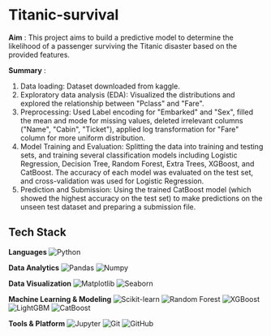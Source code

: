 # Titanic-survival
**Aim** : This project aims to build a predictive model to determine the likelihood of a passenger surviving the Titanic disaster based on the provided features.

**Summary** : 
1. Data loading: Dataset downloaded from kaggle.
2. Exploratory data analysis (EDA): Visualized the distributions and explored the relationship between "Pclass" and "Fare".
3. Preprocessing: Used Label encoding for "Embarked" and "Sex", filled the mean and mode for missing values, deleted irrelevant columns ("Name", "Cabin", "Ticket"), applied log transformation for "Fare" column for more uniform distribution.
4. Model Training and Evaluation: Splitting the data into training and testing sets, and training several classification models including Logistic Regression, Decision Tree, Random Forest, Extra Trees, XGBoost, and CatBoost. The accuracy of each model was evaluated on the test set, and cross-validation was used for Logistic Regression.
5. Prediction and Submission: Using the trained CatBoost model (which showed the highest accuracy on the test set) to make predictions on the unseen test dataset and preparing a submission file.

## Tech Stack
**Languages**
![Python](https://img.shields.io/badge/python-3.9-blue.svg)

**Data Analytics**
![Pandas](https://img.shields.io/badge/pandas-1.3.4-blue.svg)
![Numpy](https://img.shields.io/badge/numpy-1.21.4-blue.svg)

**Data Visualization**
![Matplotlib](https://img.shields.io/badge/matplotlib-3.5.0-blue.svg)
![Seaborn](https://img.shields.io/badge/seaborn-0.11.2-blue.svg)

**Machine Learning & Modeling**
![Scikit-learn](https://img.shields.io/badge/scikit--learn-1.0.1-blue.svg)
![Random Forest](https://img.shields.io/badge/Random%20Forest-5882FA.svg?style=flat&logo=random-forest&logoColor=white)
![XGBoost](https://img.shields.io/badge/xgboost-1.5.0-blue.svg)
![LightGBM](https://img.shields.io/badge/lightgbm-3.3.1-blue.svg)
![CatBoost](https://img.shields.io/badge/catboost-1.0.1-blue.svg)

**Tools & Platform**
![Jupyter](https://img.shields.io/badge/Jupyter-Notebook-orange.svg)
![Git](https://img.shields.io/badge/Git-F05032.svg?style=flat&logo=git&logoColor=white)
![GitHub](https://img.shields.io/badge/GitHub-100000?style=flat&logo=github&logoColor=white)
